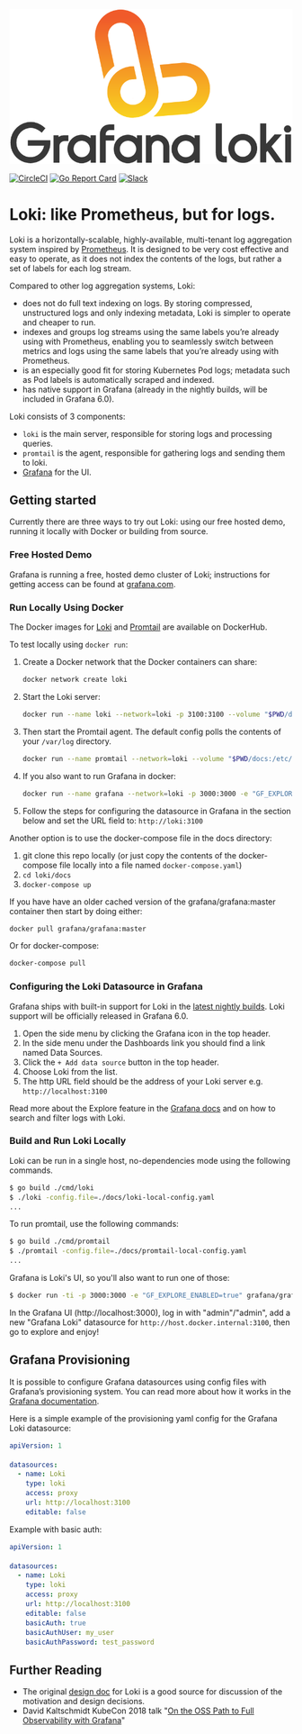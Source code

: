 <p align="center"><img src="docs/logo_and_name.png" width="600" alt="Loki Logo"></p>

<p align="center">

<a href="https://circleci.com/gh/grafana/loki/tree/master"><img src="https://circleci.com/gh/grafana/loki.svg?style=shield&circle-token=618193e5787b2951c1ea3352ad5f254f4f52313d" alt="CircleCI" /></a>
<a href="https://goreportcard.com/report/github.com/grafana/loki"><img src="https://goreportcard.com/badge/github.com/grafana/loki" alt="Go Report Card" /></a>
<a href="http://slack.raintank.io/"><img src="https://img.shields.io/badge/join%20slack-%23loki-brightgreen.svg" alt="Slack" /></a>
</p>

# Loki: like Prometheus, but for logs.

Loki is a horizontally-scalable, highly-available, multi-tenant log aggregation system inspired by [Prometheus](https://prometheus.io/).  It is designed to be very cost effective and easy to operate, as it does not index the contents of the logs, but rather a set of labels for each log stream.

Compared to other log aggregation systems, Loki:

- does not do full text indexing on logs. By storing compressed, unstructured logs and only indexing metadata, Loki is simpler to operate and cheaper to run.
- indexes and groups log streams using the same labels you’re already using with Prometheus, enabling you to seamlessly switch between metrics and logs using the same labels that you’re already using with Prometheus.
- is an especially good fit for storing Kubernetes Pod logs; metadata such as Pod labels is automatically scraped and indexed.
- has native support in Grafana (already in the nightly builds, will be included in Grafana 6.0).

Loki consists of 3 components:

- `loki` is the main server, responsible for storing logs and processing queries.
- `promtail` is the agent, responsible for gathering logs and sending them to loki.
- [Grafana](https://github.com/grafana/grafana) for the UI.

## Getting started

Currently there are three ways to try out Loki: using our free hosted demo, running it locally with Docker or building from source.

### Free Hosted Demo

Grafana is running a free, hosted demo cluster of Loki; instructions for getting access can be found at [grafana.com](https://grafana.com/loki).

### Run Locally Using Docker

The Docker images for [Loki](https://hub.docker.com/r/grafana/loki/) and [Promtail](https://hub.docker.com/r/grafana/promtail/) are available on DockerHub.

To test locally using `docker run`:

1. Create a Docker network that the Docker containers can share:
    ```bash
    docker network create loki
    ```

2. Start the Loki server:
    ```bash
    docker run --name loki --network=loki -p 3100:3100 --volume "$PWD/docs:/etc/loki" grafana/loki:master -config.file=/etc/loki/loki-local-config.yaml
    ```

3. Then start the Promtail agent. The default config polls the contents of your `/var/log` directory.
    ```bash
    docker run --name promtail --network=loki --volume "$PWD/docs:/etc/promtail" --volume "/var/log:/var/log" grafana/promtail:master -config.file=/etc/promtail/promtail-docker-config.yaml
    ```

4. If you also want to run Grafana in docker:
    ```bash
    docker run --name grafana --network=loki -p 3000:3000 -e "GF_EXPLORE_ENABLED=true" grafana/grafana:master
    ```

5. Follow the steps for configuring the datasource in Grafana in the section below and set the URL field to: `http://loki:3100`

Another option is to use the docker-compose file in the docs directory:

1. git clone this repo locally (or just copy the contents of the docker-compose file locally into a file named `docker-compose.yaml`)
2. `cd loki/docs`
3. `docker-compose up`

If you have have an older cached version of the grafana/grafana:master container then start by doing either:

```bash
docker pull grafana/grafana:master
```

Or for docker-compose:

```bash
docker-compose pull
```

### Configuring the Loki Datasource in Grafana

Grafana ships with built-in support for Loki in the [latest nightly builds](https://grafana.com/grafana/download). Loki support will be officially released in Grafana 6.0.

1. Open the side menu by clicking the Grafana icon in the top header.
2. In the side menu under the Dashboards link you should find a link named Data Sources.
3. Click the `+ Add data source` button in the top header.
4. Choose Loki from the list.
5. The http URL field should be the address of your Loki server e.g. `http://localhost:3100`

Read more about the Explore feature in the [Grafana docs](http://docs.grafana.org/features/explore) and on how to search and filter logs with Loki.

### Build and Run Loki Locally

Loki can be run in a single host, no-dependencies mode using the following commands.

```bash
$ go build ./cmd/loki
$ ./loki -config.file=./docs/loki-local-config.yaml
...
```

To run promtail, use the following commands:

```bash
$ go build ./cmd/promtail
$ ./promtail -config.file=./docs/promtail-local-config.yaml
...
```

Grafana is Loki's UI, so you'll also want to run one of those:

```bash
$ docker run -ti -p 3000:3000 -e "GF_EXPLORE_ENABLED=true" grafana/grafana:master
```

In the Grafana UI (http://localhost:3000), log in with "admin"/"admin", add a new "Grafana Loki" datasource for `http://host.docker.internal:3100`, then go to explore and enjoy!

## Grafana Provisioning

It is possible to configure Grafana datasources using config files with Grafana’s provisioning system. You can read more about how it works in the [Grafana documentation](http://docs.grafana.org/administration/provisioning/#datasources).

Here is a simple example of the provisioning yaml config for the Grafana Loki datasource:

```yaml
apiVersion: 1

datasources:
  - name: Loki
    type: loki
    access: proxy
    url: http://localhost:3100
    editable: false
```

Example with basic auth:

```yaml
apiVersion: 1

datasources:
  - name: Loki
    type: loki
    access: proxy
    url: http://localhost:3100
    editable: false
    basicAuth: true
    basicAuthUser: my_user
    basicAuthPassword: test_password
```

## Further Reading

- The original [design doc](https://docs.google.com/document/d/11tjK_lvp1-SVsFZjgOTr1vV3-q6vBAsZYIQ5ZeYBkyM/view) for Loki is a good source for discussion of the motivation and design decisions.
- David Kaltschmidt KubeCon 2018 talk "[On the OSS Path to Full Observability with Grafana](https://kccna18.sched.com/event/GrXC/on-the-oss-path-to-full-observability-with-grafana-david-kaltschmidt-grafana-labs)"
